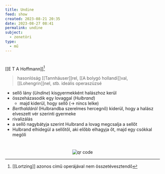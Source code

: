 ```yaml
---
title: Undine
feed: show
created: 2023-08-21 20:35
date: 2023-08-27 08:41
permalink: undine
subject:
  - zenetöri
type:
  - mű
---
```

#

[[E T A Hoffmann]][^1]

> hasonlóság [[Tannhäuser]]rel, [[A bolygó hollandi]]val, [[Lohengrin]]nel, stb.
> ideális operaszüzsé

- sellő lány (*Undine*) kisgyermekként halászhoz kerül
- összeházasodik egy lovaggal (*Hulbrand*)
	- majd kiderül, hogy sellő (-> nincs lelke)
- *Berthaldáról* (Hulbrandba szerelmes hercegnő) kiderül, hogy a halász elveszett vér szerinti gyermeke
- rivalizálás
- a sellő nagybátyja szerint Hulbrand a lovag megcsalja a sellőt
- Hulbrand elhidegül a sellőtől, aki előbb elhagyja őt, majd egy csókkal megöli

[^1]: [[Lortzing]] azonos című operájával nem összetévesztendő



#
<p style="text-align: center;"><img src="https://chart.googleapis.com/chart?cht=qr&chl=https://notes.andrasdenes.com/undine&chs=180x180&choe=UTF-8&chld=L|2" alt="qr code"></p>

